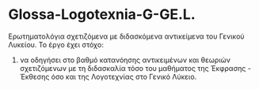 # Glossa-Logotexnia-G-GE.L.
Ερωτηματολόγια σχετιζόμενα με διδασκόμενα αντικείμενα του Γενικού Λυκείου.
Το έργο έχει στόχο:
1) να οδηγήσει στο βαθμό κατανόησης αντικειμένων και θεωριών σχετιζόμενων με τη διδασκαλία τόσο του μαθήματος της Έκφρασης - Έκθεσης όσο και της Λογοτεχνίας στο Γενικό Λύκειο.
